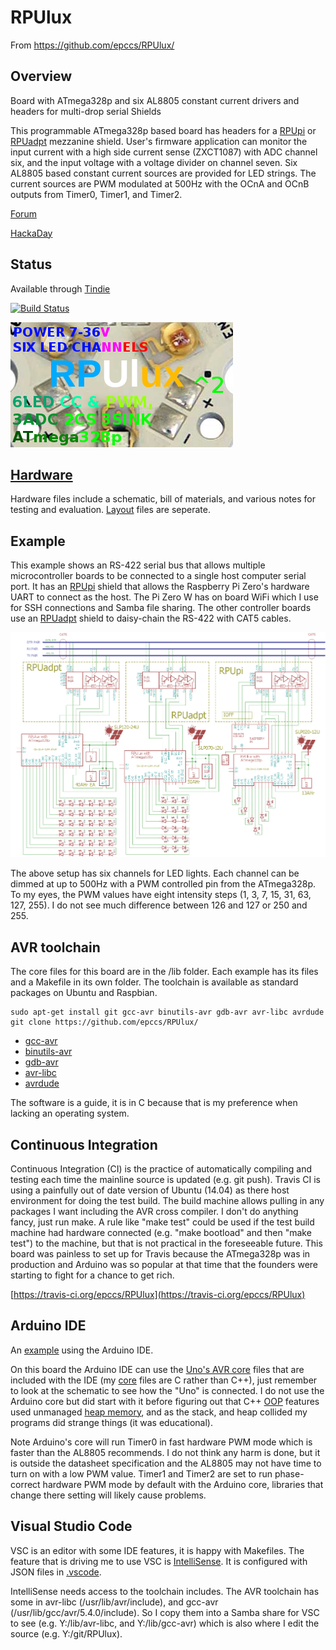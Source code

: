 # RPUlux 

From <https://github.com/epccs/RPUlux/>

## Overview

Board with ATmega328p and six AL8805 constant current drivers and headers for multi-drop serial Shields

This programmable ATmega328p based board has headers for a [RPUpi] or [RPUadpt] mezzanine shield. User's firmware application can monitor the input current with a high side current sense (ZXCT1087) with ADC channel six, and the input voltage with a voltage divider on channel seven. Six AL8805 based constant current sources are provided for LED strings. The current sources are PWM modulated at 500Hz with the OCnA and OCnB outputs from Timer0, Timer1, and Timer2. 

[RPUpi]: https://github.com/epccs/RPUpi/
[RPUadpt]: https://github.com/epccs/RPUadpt/

[Forum](http://rpubus.org/bb/viewforum.php?f=19)

[HackaDay](https://hackaday.io/project/60522-rpulux)


## Status

Available through [Tindie](https://www.tindie.com/products/11903/)

[![Build Status](https://travis-ci.org/epccs/RPUlux.svg?branch=master)](https://travis-ci.org/epccs/RPUlux)

![Status](./Hardware/status_icon.png "Status")

## [Hardware](./Hardware)

Hardware files include a schematic, bill of materials, and various notes for testing and evaluation. [Layout] files are seperate.

[Layout]: https://github.com/epccs/Eagle/


## Example

This example shows an RS-422 serial bus that allows multiple microcontroller boards to be connected to a single host computer serial port. It has an [RPUpi] shield that allows the Raspberry Pi Zero's hardware UART to connect as the host. The Pi Zero W has on board WiFi which I use for SSH connections and Samba file sharing. The other controller boards use an [RPUadpt] shield to daisy-chain the RS-422 with CAT5 cables. 

![MultiDrop](./Hardware/Documents/MultiDrop.png "RPUlux MultiDrop")

The above setup has six channels for LED lights. Each channel can be dimmed at up to 500Hz with a PWM controlled pin from the ATmega328p. To my eyes, the PWM values have eight intensity steps (1, 3, 7, 15, 31, 63, 127, 255). I do not see much difference between 126 and 127 or 250 and 255.


## AVR toolchain

The core files for this board are in the /lib folder. Each example has its files and a Makefile in its own folder. The toolchain is available as standard packages on Ubuntu and Raspbian. 

```
sudo apt-get install git gcc-avr binutils-avr gdb-avr avr-libc avrdude
git clone https://github.com/epccs/RPUlux/
```

* [gcc-avr](http://packages.ubuntu.com/search?keywords=gcc-avr)
* [binutils-avr](http://packages.ubuntu.com/search?keywords=binutils-avr)
* [gdb-avr](http://packages.ubuntu.com/search?keywords=gdb-avr)
* [avr-libc](http://packages.ubuntu.com/search?keywords=avr-libc)
* [avrdude](http://packages.ubuntu.com/search?keywords=avrdude)

The software is a guide, it is in C because that is my preference when lacking an operating system.


## Continuous Integration

Continuous Integration (CI) is the practice of automatically compiling and testing each time the mainline source is updated (e.g. git push). Travis CI is using a painfully out of date version of Ubuntu (14.04) as there host environment for doing the test build. The build machine allows pulling in any packages I want including the AVR cross compiler. I don't do anything fancy, just run make. A rule like "make test" could be used if the test build machine had hardware connected (e.g. "make bootload" and then "make test") to the machine, but that is not practical in the foreseeable future. This board was painless to set up for Travis because the ATmega328p was in production and Arduino was so popular at that time that the founders were starting to fight for a chance to get rich.

[https://travis-ci.org/epccs/RPUlux](https://travis-ci.org/epccs/RPUlux)


## Arduino IDE

An [example] using the Arduino IDE.

[example]: ./Arduino

On this board the Arduino IDE can use the [Uno's AVR core] files that are included with the IDE (my [core] files are C rather than C++), just remember to look at the schematic to see how the "Uno" is connected. I do not use the Arduino core but did start with it before figuring out that C++ [OOP] features used unmanaged [heap memory], and as the stack, and heap collided my programs did strange things (it was educational).

[Uno's AVR core]: https://github.com/arduino/Arduino/tree/master/hardware/arduino/avr/cores/arduino
[core]: https://github.com/epccs/RPUlux/tree/master/lib
[OOP]: https://medium.com/@brianwill/object-oriented-programming-a-personal-disaster-1b044c2383ab
[heap memory]: https://www.gribblelab.org/CBootCamp/7_Memory_Stack_vs_Heap.html

Note Arduino's core will run Timer0 in fast hardware PWM mode which is faster than the AL8805 recommends. I do not think any harm is done, but it is outside the datasheet specification and the AL8805 may not have time to turn on with a low PWM value. Timer1 and Timer2 are set to run phase-correct hardware PWM mode by default with the Arduino core, libraries that change there setting will likely cause problems.

## Visual Studio Code

VSC is an editor with some IDE features, it is happy with Makefiles. The feature that is driving me to use VSC is [IntelliSense]. It is configured with JSON files in [.vscode]. 

[IntelliSense]: https://code.visualstudio.com/docs/editor/intellisense
[.vscode]: https://github.com/epccs/RPUlux/tree/master/.vscode

IntelliSense needs access to the toolchain includes. The AVR toolchain has some in avr-libc (/usr/lib/avr/include), and gcc-avr (/usr/lib/gcc/avr/5.4.0/include). So I copy them into a Samba share for VSC to see (e.g. Y:/lib/avr-libc, and Y:/lib/gcc-avr) which is also where I edit the source (e.g. Y:/git/RPUlux).


